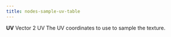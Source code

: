 ```yaml
---
title: nodes-sample-uv-table
---
```


<tr>
<td><strong>UV</strong></td>
<td>Vector 2</td>
<td>UV</td>
<td>The UV coordinates to use to sample the texture.</td>
</tr>
